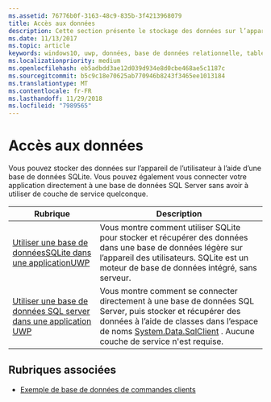 ```yaml
---
ms.assetid: 76776b0f-3163-48c9-835b-3f4213968079
title: Accès aux données
description: Cette section présente le stockage des données sur l’appareil dans une base de données privée et l’utilisation du mappage relationnel objet dans les applications de plateforme Windows universelle (UWP).
ms.date: 11/13/2017
ms.topic: article
keywords: windows10, uwp, données, base de données relationnelle, tables, sqlite
ms.localizationpriority: medium
ms.openlocfilehash: eb5adbdd3ae12d039d934e8d0cbe468ae5c1187c
ms.sourcegitcommit: b5c9c18e70625ab770946b8243f3465ee1013184
ms.translationtype: MT
ms.contentlocale: fr-FR
ms.lasthandoff: 11/29/2018
ms.locfileid: "7989565"
---
```

# <a name="data-access"></a>Accès aux données

Vous pouvez stocker des données sur l’appareil de l’utilisateur à l’aide d’une base de données SQLite. Vous pouvez également vous connecter votre application directement à une base de données SQL Server sans avoir à utiliser de couche de service quelconque.

| Rubrique | Description|
|-------|------------|
| [Utiliser une base de donnéesSQLite dans une applicationUWP](sqlite-databases.md) | Vous montre comment utiliser SQLite pour stocker et récupérer des données dans une base de données légère sur l’appareil des utilisateurs. SQLite est un moteur de base de données intégré, sans serveur. |
| [Utiliser une base de données SQL server dans une application UWP](sql-server-databases.md) | Vous montre comment se connecter directement à une base de données SQL Server, puis stocker et récupérer des données à l’aide de classes dans l’espace de noms [System.Data.SqlClient](https://msdn.microsoft.com/library/system.data.sqlclient.aspx) . Aucune couche de service n'est requise. |

## <a name="related-topics"></a>Rubriques associées

* [Exemple de base de données de commandes clients](https://github.com/Microsoft/Windows-appsample-customers-orders-database)
